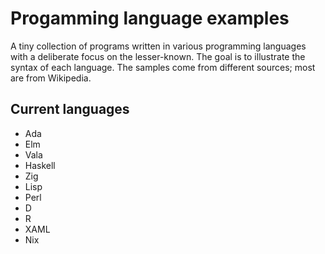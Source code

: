 # Progamming language examples

A tiny collection of programs written in various programming languages with a deliberate focus on the lesser-known. The goal is to illustrate the syntax of each language. The samples come from different sources; most are from Wikipedia.

## Current languages
- Ada
- Elm
- Vala
- Haskell
- Zig
- Lisp
- Perl
- D
- R
- XAML
- Nix
